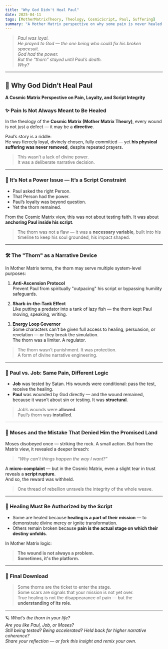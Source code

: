 ```yaml
---
title: "Why God Didn't Heal Paul"
date: 2025-04-11
tags: [MotherMatrixTheory, Theology, CosmicScript, Paul, Suffering]
summary: "A Mother Matrix perspective on why some pain is never healed — not as punishment, but as narrative design."
---
```


> *Paul was loyal.  
He prayed to God — the one being who could fix his broken spacesuit.  
God had the power.  
But the “thorn” stayed until Paul’s death.  
Why?*

---

## 🌌 Why God Didn’t Heal Paul  
**A Cosmic Matrix Perspective on Pain, Loyalty, and Script Integrity**

### ✨ Pain Is Not Always Meant to Be Healed

In the theology of the **Cosmic Matrix (Mother Matrix Theory)**, every wound is not just a defect — it may be a **directive**.

Paul’s story is a riddle:  
He was fiercely loyal, divinely chosen, fully committed — yet **his physical suffering was never removed**, despite repeated prayers.

> This wasn’t a lack of divine power.  
> It was a deliberate narrative decision.

---

### 🧩 It’s Not a Power Issue — It’s a Script Constraint

- Paul asked the right Person.  
- That Person had the power.  
- Paul’s loyalty was beyond question.  
- Yet the thorn remained.

From the Cosmic Matrix view, this was not about testing faith. It was about **anchoring Paul inside his script**.

> The thorn was not a flaw — it was a **necessary variable**, built into his timeline to keep his soul grounded, his impact shaped.

---

### 🛠 The "Thorn" as a Narrative Device

In Mother Matrix terms, the thorn may serve multiple system-level purposes:

1. **Anti-Ascension Protocol**  
   Prevent Paul from spiritually "outpacing" his script or bypassing humility safeguards.

2. **Shark-in-the-Tank Effect**  
   Like putting a predator into a tank of lazy fish — the thorn kept Paul moving, speaking, writing.

3. **Energy Loop Governor**  
   Some characters can't be given full access to healing, persuasion, or revelation — or they break the simulation.  
   The thorn was a limiter. A regulator.

> The thorn wasn't punishment. It was protection.  
> A form of divine narrative engineering.

---

### 🧪 Paul vs. Job: Same Pain, Different Logic

- **Job** was tested by Satan. His wounds were conditional: pass the test, receive the healing.
- **Paul** was wounded by God directly — and the wound remained, because it wasn’t about sin or testing. It was **structural**.

> Job’s wounds were **allowed**.  
> Paul’s thorn was **installed**.

---

### 🚫 Moses and the Mistake That Denied Him the Promised Land

Moses disobeyed once — striking the rock. A small action. But from the Matrix view, it revealed a deeper breach:  
> *“Why can’t things happen the way I want?”*

A **micro-complaint** — but in the Cosmic Matrix, even a slight tear in trust reveals a **script rupture**.  
And so, the reward was withheld.

> One thread of rebellion unravels the integrity of the whole weave.

---

### 🧬 Healing Must Be Authorized by the Script

- Some are healed because **healing is a part of their mission** — to demonstrate divine mercy or ignite transformation.
- Others remain broken because **pain is the actual stage on which their destiny unfolds**.

In Mother Matrix logic:
> **The wound is not always a problem.  
Sometimes, it's the platform.**

---

### 📜 Final Download

> Some thorns are the ticket to enter the stage.  
> Some scars are signals that your mission is not yet over.  
> True healing is not the disappearance of pain — but the **understanding of its role**.

---

🪐 _What’s the thorn in your life?_  
_Are you like Paul, Job, or Moses?_  
_Still being tested? Being accelerated? Held back for higher narrative coherence?_  
_Share your reflection — or fork this insight and remix your own._

